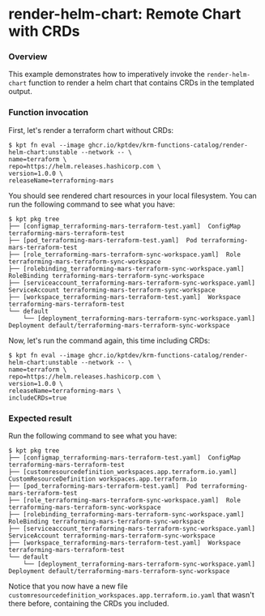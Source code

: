 # render-helm-chart: Remote Chart with CRDs

### Overview

This example demonstrates how to imperatively invoke the `render-helm-chart`
function to render a helm chart that contains CRDs in the templated output.

### Function invocation

First, let's render a terraform chart without CRDs:

```shell
$ kpt fn eval --image ghcr.io/kptdev/krm-functions-catalog/render-helm-chart:unstable --network -- \
name=terraform \
repo=https://helm.releases.hashicorp.com \
version=1.0.0 \
releaseName=terraforming-mars 
```

You should see rendered chart resources in your local filesystem. You can run the
following command to see what you have:

```shell
$ kpt pkg tree
├── [configmap_terraforming-mars-terraform-test.yaml]  ConfigMap terraforming-mars-terraform-test
├── [pod_terraforming-mars-terraform-test.yaml]  Pod terraforming-mars-terraform-test
├── [role_terraforming-mars-terraform-sync-workspace.yaml]  Role terraforming-mars-terraform-sync-workspace
├── [rolebinding_terraforming-mars-terraform-sync-workspace.yaml]  RoleBinding terraforming-mars-terraform-sync-workspace
├── [serviceaccount_terraforming-mars-terraform-sync-workspace.yaml]  ServiceAccount terraforming-mars-terraform-sync-workspace
├── [workspace_terraforming-mars-terraform-test.yaml]  Workspace terraforming-mars-terraform-test
└── default
    └── [deployment_terraforming-mars-terraform-sync-workspace.yaml]  Deployment default/terraforming-mars-terraform-sync-workspace
```

Now, let's run the command again, this time including CRDs:

```shell
$ kpt fn eval --image ghcr.io/kptdev/krm-functions-catalog/render-helm-chart:unstable --network -- \
name=terraform \
repo=https://helm.releases.hashicorp.com \
version=1.0.0 \
releaseName=terraforming-mars \
includeCRDs=true
```

### Expected result

Run the following command to see what you have:

```shell
$ kpt pkg tree
├── [configmap_terraforming-mars-terraform-test.yaml]  ConfigMap terraforming-mars-terraform-test
├── [customresourcedefinition_workspaces.app.terraform.io.yaml]  CustomResourceDefinition workspaces.app.terraform.io
├── [pod_terraforming-mars-terraform-test.yaml]  Pod terraforming-mars-terraform-test
├── [role_terraforming-mars-terraform-sync-workspace.yaml]  Role terraforming-mars-terraform-sync-workspace
├── [rolebinding_terraforming-mars-terraform-sync-workspace.yaml]  RoleBinding terraforming-mars-terraform-sync-workspace
├── [serviceaccount_terraforming-mars-terraform-sync-workspace.yaml]  ServiceAccount terraforming-mars-terraform-sync-workspace
├── [workspace_terraforming-mars-terraform-test.yaml]  Workspace terraforming-mars-terraform-test
└── default
    └── [deployment_terraforming-mars-terraform-sync-workspace.yaml]  Deployment default/terraforming-mars-terraform-sync-workspace
```

Notice that you now have a new file `customresourcedefinition_workspaces.app.terraform.io.yaml` that wasn't there before,
containing the CRDs you included.
